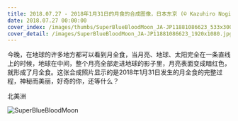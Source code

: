 ```yaml
---
title: 2018.07.27 - 2018年1月31日的月食的合成图像，日本东京 (© Kazuhiro Nogi/Getty Images)
date: 2018.07.27 00:00:00
cover_index: /images/thumbs/SuperBlueBloodMoon_JA-JP11881086623_533x300.jpg
cover_detail: /images/SuperBlueBloodMoon_JA-JP11881086623_1920x1080.jpg
---
```


今晚，在地球的许多地方都可以看到月全食，当月亮、地球、太阳完全在一条直线上的时候，地球在中间，整个月亮全部走进地球的影子里，月亮表面变成暗红色，就形成了月全食。这张合成照片显示的是2018年1月31日发生的月全食的完整过程，神秘而美丽，好奇的你，还等什么？

北美洲

![SuperBlueBloodMoon](/images/SuperBlueBloodMoon_JA-JP11881086623_1920x1080.jpg)
